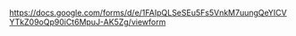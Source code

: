 https://docs.google.com/forms/d/e/1FAIpQLSeSEu5Fs5VnkM7uungQeYICVYTkZ09oQp90iCt6MpuJ-AK5Zg/viewform
